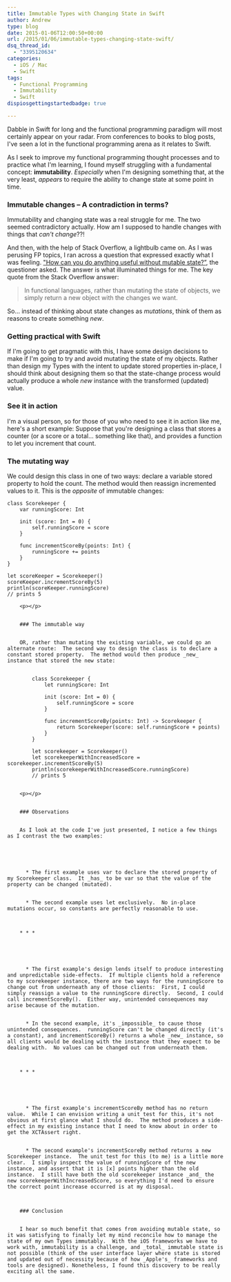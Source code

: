 ```yaml
---
title: Immutable Types with Changing State in Swift
author: Andrew
type: blog
date: 2015-01-06T12:00:50+00:00
url: /2015/01/06/immutable-types-changing-state-swift/
dsq_thread_id:
  - "3395120634"
categories:
  - iOS / Mac
  - Swift
tags:
  - Functional Programming
  - Immutability
  - Swift
dispiosgettingstartedbadge: true

---
```

Dabble in Swift for long and the functional programming paradigm will most certainly appear on your radar. From conferences to books to blog posts, I've seen a lot in the functional programming arena as it relates to Swift.

As I seek to improve my functional programming thought processes and to practice what I'm learning, I found myself struggling with a fundamental concept: **immutability**. _Especially_ when I'm designing something that, at the very least, _appears_ to require the ability to change state at some point in time.

### Immutable changes – A contradiction in terms?

Immutability and changing state was a real struggle for me. The two seemed contradictory actually. How am I supposed to handle changes with things that _can't change_??!

And then, with the help of Stack Overflow, a lightbulb came on. As I was perusing FP topics, I ran across a question that expressed exactly what I was feeling. ["How can you do anything useful without mutable state?&#8221;][1], the questioner asked. The answer is what illuminated things for me. The key quote from the Stack Overflow answer:

> In functional languages, rather than mutating the state of objects, we simply return a new object with the changes we want. 

So&#8230; instead of thinking about state changes as _mutations_, think of them as reasons to create something _new_.

### Getting practical with Swift

If I'm going to get pragmatic with this, I have some design decisions to make if I'm going to try and avoid mutating the state of my objects. Rather than design my Types with the intent to update stored properties in-place, I should think about designing them so that the state-change process would actually produce a whole _new_ instance with the transformed (updated) value.

### See it in action

I'm a visual person, so for those of you who need to see it in action like me, here's a short example: Suppose that you're designing a class that stores a counter (or a score or a total&#8230; something like that), and provides a function to let you increment that count.

### The mutating way

We could design this class in one of two ways: declare a variable stored property to hold the count. The method would then reassign incremented values to it. This is the _opposite_ of immutable changes:

    class Scorekeeper {
        var runningScore: Int
        
        init (score: Int = 0) {
            self.runningScore = score
        }
        
        func incrementScoreBy(points: Int) {
            runningScore += points
        }
    }
    
    let scoreKeeper = Scorekeeper()
    scoreKeeper.incrementScoreBy(5)
    println(scoreKeeper.runningScore)
    // prints 5
    
```
    <p></p>
    
    
    ### The immutable way
    
    
    OR, rather than mutating the existing variable, we could go an alternate route:  The second way to design the class is to declare a constant stored property.  The method would then produce _new_ instance that stored the new state:
    
    
        class Scorekeeper {
            let runningScore: Int
            
            init (score: Int = 0) {
                self.runningScore = score
            }
            
            func incrementScoreBy(points: Int) -> Scorekeeper {
                return Scorekeeper(score: self.runningScore + points)
            }
        }
        
        let scorekeeper = Scorekeeper()
        let scorekeeperWithIncreasedScore = scorekeeper.incrementScoreBy(5)
        println(scorekeeperWithIncreasedScore.runningScore)
        // prints 5
        
```
        <p></p>
        
        
        ### Observations
        
        
        As I look at the code I've just presented, I notice a few things as I contrast the two examples:
        
        
        
        
        
          * The first example uses var to declare the stored property of my Scorekeeper class.  It _has_ to be var so that the value of the property can be changed (mutated).
        
        
          * The second example uses let exclusively.  No in-place mutations occur, so constants are perfectly reasonable to use.
        
        
        
        * * *
        
        
        
        
        
          * The first example's design lends itself to produce interesting and unpredictable side-effects.  If multiple clients hold a reference to my scorekeeper instance, there are two ways for the runningScore to change out from underneath any of those clients:  First, I could simply reassign a value to the runningScore directly.  Second, I could call incrementScoreBy().  Either way, unintended consequences may arise because of the mutation.
        
        
          * In the second example, it's _impossible_ to cause those unintended consequences.  runningScore can't be changed directly (it's a constant), and incrementScoreBy() returns a whole _new_ instance, so all clients would be dealing with the instance that they expect to be dealing with.  No values can be changed out from underneath them.
        
        
        
        * * *
        
        
        
        
        
          * The first example's incrementScoreBy method has no return value.  While I can envision writing a unit test for this, it's not obvious at first glance what I should do.  The method produces a side-effect in my existing instance that I need to know about in order to get the XCTAssert right.
        
        
          * The second example's incrementScoreBy method returns a new Scorekeeper instance.  The unit test for this (to me) is a little more clear.  I simply inspect the value of runningScore of the new instance, and assert that it is [x] points higher than the old instance.  I still have both the old scorekeeper instance _and_ the new scorekeeperWithIncreasedScore, so everything I'd need to ensure the correct point increase occurred is at my disposal.
        
        
        
        ### Conclusion
        
        
        I hear so much benefit that comes from avoiding mutable state, so it was satisfying to finally let my mind reconcile how to manage the state of my own Types immutably.  With the iOS frameworks we have to work with, immutability is a challenge, and _total_ immutable state is not possible (think of the user interface layer where state is stored and updated out of necessity because of how _Apple's_ frameworks and tools are designed). Nonetheless, I found this discovery to be really exciting all the same.

 [1]: http://stackoverflow.com/questions/1020653/how-can-you-do-anything-useful-without-mutable-state